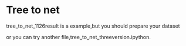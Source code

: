 # Tree to net
tree_to_net_1126result is a example,but you should prepare your dataset

or you can try another file,tree_to_net_threeversion.ipython.